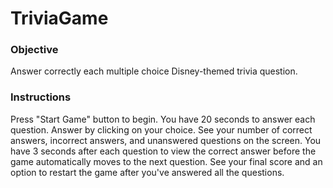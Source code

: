 # TriviaGame

### Objective
Answer correctly each multiple choice Disney-themed trivia question.

### Instructions
Press "Start Game" button to begin. You have 20 seconds to answer each question. Answer by clicking on your choice. See your number of correct answers, incorrect answers, and unanswered questions on the screen. You have 3 seconds after each question to view the correct answer before the game automatically moves to the next question. See your final score and an option to restart the game after you've answered all the questions.
